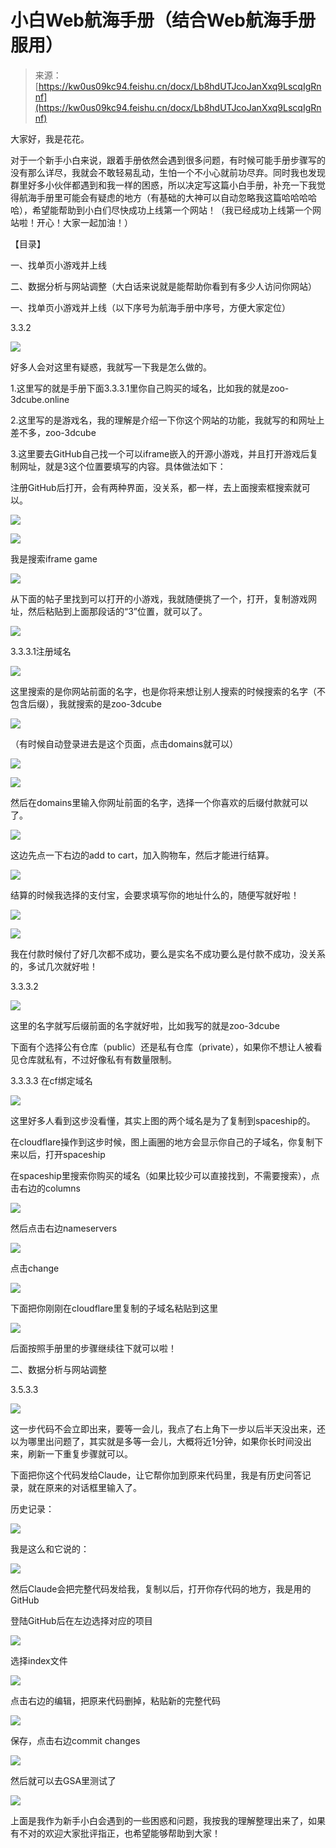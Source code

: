 # 小白Web航海手册（结合Web航海手册服用）

> 来源：[https://kw0us09kc94.feishu.cn/docx/Lb8hdUTJcoJanXxq9LscqIgRnnf](https://kw0us09kc94.feishu.cn/docx/Lb8hdUTJcoJanXxq9LscqIgRnnf)

大家好，我是花花。

对于一个新手小白来说，跟着手册依然会遇到很多问题，有时候可能手册步骤写的没有那么详尽，我就会不敢轻易乱动，生怕一个不小心就前功尽弃。同时我也发现群里好多小伙伴都遇到和我一样的困惑，所以决定写这篇小白手册，补充一下我觉得航海手册里可能会有疑虑的地方（有基础的大神可以自动忽略我这篇哈哈哈哈哈），希望能帮助到小白们尽快成功上线第一个网站！（我已经成功上线第一个网站啦！开心！大家一起加油！）

【目录】

一、找单页小游戏并上线

二、数据分析与网站调整（大白话来说就是能帮助你看到有多少人访问你网站）

一、找单页小游戏并上线（以下序号为航海手册中序号，方便大家定位）

3.3.2

![](img/c1954472ecdcd185d9af4ecd4c5e7339.png)

好多人会对这里有疑惑，我就写一下我是怎么做的。

1.这里写的就是手册下面3.3.3.1里你自己购买的域名，比如我的就是zoo-3dcube.online

2.这里写的是游戏名，我的理解是介绍一下你这个网站的功能，我就写的和网址上差不多，zoo-3dcube

3.这里要去GitHub自己找一个可以iframe嵌入的开源小游戏，并且打开游戏后复制网址，就是3这个位置要填写的内容。具体做法如下：

注册GitHub后打开，会有两种界面，没关系，都一样，去上面搜索框搜索就可以。

![](img/a294070e3353c75221869e16d237a1a2.png)

![](img/6f68955866e07315555258c39913c841.png)

我是搜索iframe game

![](img/369bc8d19e640127875fa14e8937093f.png)

从下面的帖子里找到可以打开的小游戏，我就随便挑了一个，打开，复制游戏网址，然后粘贴到上面那段话的“3”位置，就可以了。

![](img/d1a4da8e0c09a522069470a652cb0c0e.png)

3.3.3.1注册域名

![](img/acbafd24b064be4d32e4bee6a406d3a9.png)

这里搜索的是你网站前面的名字，也是你将来想让别人搜索的时候搜索的名字（不包含后缀），我就搜索的是zoo-3dcube

![](img/2d80a4f4f6a9a8c2ca57af150e7c02c5.png)

（有时候自动登录进去是这个页面，点击domains就可以）

![](img/c8f614aa5bd94a995a3fd454893f90c4.png)

![](img/679347b6dae9852ea01e4b68e954592b.png)

然后在domains里输入你网址前面的名字，选择一个你喜欢的后缀付款就可以了。

![](img/3d4f1916c7e187012ecbf4fa9f38c6c1.png)

这边先点一下右边的add to cart，加入购物车，然后才能进行结算。

![](img/c2b43edde6c2d864a5b9d59245dff5c9.png)

结算的时候我选择的支付宝，会要求填写你的地址什么的，随便写就好啦！

![](img/397b1469ffddb827b19022b823a3e051.png)

![](img/4f26e07290fa41374fcc62967a3e2481.png)

我在付款时候付了好几次都不成功，要么是实名不成功要么是付款不成功，没关系的，多试几次就好啦！

3.3.3.2

![](img/73762f057722bd47b6ec269c7270f2a5.png)

这里的名字就写后缀前面的名字就好啦，比如我写的就是zoo-3dcube

下面有个选择公有仓库（public）还是私有仓库（private），如果你不想让人被看见仓库就私有，不过好像私有有数量限制。

3.3.3.3 在cf绑定域名

![](img/64331505a0aca4a43eb25822c9a646ff.png)

这里好多人看到这步没看懂，其实上图的两个域名是为了复制到spaceship的。

在cloudflare操作到这步时候，图上画圈的地方会显示你自己的子域名，你复制下来以后，打开spaceship

在spaceship里搜索你购买的域名（如果比较少可以直接找到，不需要搜索），点击右边的columns

![](img/89540e963a52a77623db6d60db9548bf.png)

然后点击右边nameservers

![](img/d871c9b4b9fe6360e610c49c296accfa.png)

点击change

![](img/6ac17757c7ff112a465b8f8dde92c54c.png)

下面把你刚刚在cloudflare里复制的子域名粘贴到这里

![](img/a3e02e3686e100e99cb77581c7e685f7.png)

后面按照手册里的步骤继续往下就可以啦！

二、数据分析与网站调整

3.5.3.3

![](img/99420985784f53ffda025d7db48ab813.png)

这一步代码不会立即出来，要等一会儿，我点了右上角下一步以后半天没出来，还以为哪里出问题了，其实就是多等一会儿，大概将近1分钟，如果你长时间没出来，刷新一下重复步骤就可以。

下面把你这个代码发给Claude，让它帮你加到原来代码里，我是有历史问答记录，就在原来的对话框里输入了。

历史记录：

![](img/e42de75d53be97bfa76823e9b0285055.png)

我是这么和它说的：

![](img/1e9d9cec81ae309b73f951e518cfdc70.png)

然后Claude会把完整代码发给我，复制以后，打开你存代码的地方，我是用的GitHub

登陆GitHub后在左边选择对应的项目

![](img/ad447fb1fb9d67080edf2736076e5224.png)

选择index文件

![](img/3eb7505aeb2ac39118b0eda9296be65c.png)

点击右边的编辑，把原来代码删掉，粘贴新的完整代码

![](img/6d1c988d60bdbb5a20763ff029b17d02.png)

保存，点击右边commit changes

![](img/4b37915b038f9ef82a7ea5aaa22634a9.png)

然后就可以去GSA里测试了

![](img/779069137b2fd118d70f81f8354de2fa.png)

上面是我作为新手小白会遇到的一些困惑和问题，我按我的理解整理出来了，如果有不对的欢迎大家批评指正，也希望能够帮助到大家！
